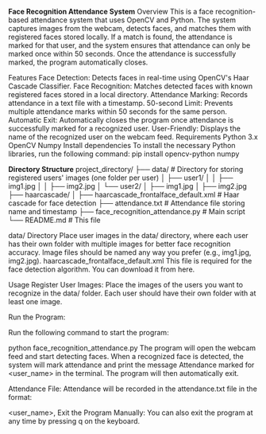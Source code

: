 **Face Recognition Attendance System**
Overview
This is a face recognition-based attendance system that uses OpenCV and Python. The system captures images from the webcam, detects faces, and matches them with registered faces stored locally. If a match is found, the attendance is marked for that user, and the system ensures that attendance can only be marked once within 50 seconds. Once the attendance is successfully marked, the program automatically closes.

Features
Face Detection: Detects faces in real-time using OpenCV's Haar Cascade Classifier.
Face Recognition: Matches detected faces with known registered faces stored in a local directory.
Attendance Marking: Records attendance in a text file with a timestamp.
50-second Limit: Prevents multiple attendance marks within 50 seconds for the same person.
Automatic Exit: Automatically closes the program once attendance is successfully marked for a recognized user.
User-Friendly: Displays the name of the recognized user on the webcam feed.
Requirements
Python 3.x
OpenCV
Numpy
Install dependencies
To install the necessary Python libraries, run the following command:
pip install opencv-python numpy


**Directory Structure**
project_directory/
├── data/                         # Directory for storing registered users' images (one folder per user)
│   ├── user1/
│   │   ├── img1.jpg
│   │   ├── img2.jpg
│   └── user2/
│       ├── img1.jpg
│       ├── img2.jpg
├── haarcascade/
│   ├── haarcascade_frontalface_default.xml  # Haar cascade for face detection
├── attendance.txt                # Attendance file storing name and timestamp
├── face_recognition_attendance.py  # Main script
└── README.md                     # This file

data/ Directory
Place user images in the data/ directory, where each user has their own folder with multiple images for better face recognition accuracy.
Image files should be named any way you prefer (e.g., img1.jpg, img2.jpg).
haarcascade_frontalface_default.xml
This file is required for the face detection algorithm. You can download it from here.

Usage
Register User Images: Place the images of the users you want to recognize in the data/ folder. Each user should have their own folder with at least one image.

Run the Program:

Run the following command to start the program:

python face_recognition_attendance.py
The program will open the webcam feed and start detecting faces. When a recognized face is detected, the system will mark attendance and print the message Attendance marked for <user_name> in the terminal. The program will then automatically exit.

Attendance File: Attendance will be recorded in the attendance.txt file in the format:

<user_name>,<timestamp>
Exit the Program Manually: You can also exit the program at any time by pressing q on the keyboard.

